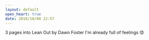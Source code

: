 ```yaml
---
layout: default
open_heart: true
date: 2018/10/08 22:57
---
```


3 pages into Lean Out by Dawn Foster I'm already full of feelings 😟
